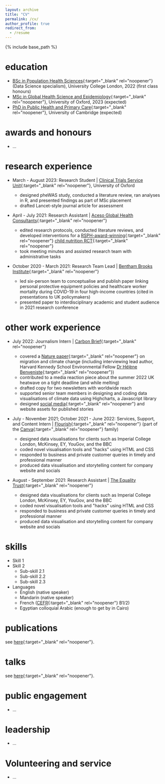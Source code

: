 ```yaml
---
layout: archive
title: "CV"
permalink: /cv/
author_profile: true
redirect_from:
  - /resume
---
```


{% include base_path %}

education
======
* [BSc in Population Health Sciences](https://www.ucl.ac.uk/prospective-students/undergraduate/degrees/population-health-sciences-bsc){:target="_blank" rel="noopener"} (Data Science specialism), University College London, 2022 (first class honours)
* [MSc in Global Health Science and Epidemiology](https://www.ox.ac.uk/admissions/graduate/courses/msc-global-health-science-and-epidemiology){:target="_blank" rel="noopener"}, University of Oxford, 2023 (expected)
* [PhD in Public Health and Primary Care](https://www.postgraduate.study.cam.ac.uk/courses/directory/cvphpdhpc){:target="_blank" rel="noopener"}, University of Cambridge (expected)

awards and honours
======
* ...

research experience
======
* March - August 2023: Research Student | [Clinical Trials Service Unit](https://www.ctsu.ox.ac.uk/){:target="_blank" rel="noopener"}, University of Oxford
  * designed pheWAS study, conducted a literature review, ran analyses in R, and presented findings as part of MSc placement
  * drafted Lancet-style journal article for assessment

* April - July 2021: Research Assistant | [Aceso Global Health Consultants](https://www.acesoghc.com/){:target="_blank" rel="noopener"}
  * edited research protocols, conducted literature reviews, and developed interventions for a [RSPH-award-winning](https://www.arc-nt.nihr.ac.uk/news-and-events/2021/september/community-led-neon-programme-wins-rsph-award/){:target="_blank" rel="noopener"} [child nutrition RCT](https://www.acesoghc.com/neon){:target="_blank" rel="noopener"}
  * took meeting minutes and assisted research team with administrative tasks

* October 2020 - March 2021: Research Team Lead | [Bentham Brooks Institute](https://benthambrooks.wixsite.com/home){:target="_blank" rel="noopener"}
  * led six-person team to conceptualise and publish paper linking personal protective equipment policies and healthcare worker mortality during COVID-19 in four high-income countries (cited in presentations to UK policymakers)
  * presented paper to interdisciplinary academic and student audience in 2021 research conference

other work experience
======
* July 2022: Journalism Intern | [Carbon Brief](https://www.carbonbrief.org/){:target="_blank" rel="noopener"}
  * covered a [Nature paper](https://www.nature.com/articles/s41558-022-01401-w){:target="_blank" rel="noopener"} on migration and climate change (including interviewing lead author, Harvard Kennedy School Environmental Fellow [Dr Hélène Benveniste](https://www.helenebenveniste.com/){:target="_blank" rel="noopener"})
  * contributed to a media reaction piece about the summer 2022 UK heatwave on a tight deadline (and while melting)
  * drafted copy for two newsletters with worldwide reach
  * supported senior team members in designing and coding data visualisations of climate data using Highcharts, a Javascript library
  * designed [social media](https://www.instagram.com/p/CgcTxxkqcr2/?img_index=1){:target="_blank" rel="noopener"} and website assets for published stories
 
* July - November 2021; October 2021 - June 2022: Services, Support, and Content Intern | [Flourish](https://flourish.studio/){:target="_blank" rel="noopener"} (part of the [Canva](https://www.canva.com/){:target="_blank" rel="noopener"} family)
  * designed data visualisations for clients such as Imperial College London, McKinsey, EY, YouGov, and the BBC
  * coded novel visualisation tools and "hacks" using HTML and CSS
  * responded to business and private customer queries in timely and professional manner
  * produced data visualisation and storytelling content for company website and socials
 
* August - September 2021: Research Assistant | [The Equality Trust](https://equalitytrust.org.uk/){:target="_blank" rel="noopener"}
  * designed data visualisations for clients such as Imperial College London, McKinsey, EY, YouGov, and the BBC
  * coded novel visualisation tools and "hacks" using HTML and CSS
  * responded to business and private customer queries in timely and professional manner
  * produced data visualisation and storytelling content for company website and socials

skills
======
* Skill 1
* Skill 2
  * Sub-skill 2.1
  * Sub-skill 2.2
  * Sub-skill 2.3
* Languages
  * English (native speaker)
  * Mandarin (native speaker)
  * French ([CEFR](https://www.coe.int/en/web/common-european-framework-reference-languages/table-1-cefr-3.3-common-reference-levels-global-scale){:target="_blank" rel="noopener"} B1/2)
  * Egyptian colloquial Arabic (enough to get by in Cairo)

publications
======
see [here](https://donatingbetter.github.io/publications/){:target="_blank" rel="noopener"}.
  
talks
======
see [here](https://donatingbetter.github.io/talks/){:target="_blank" rel="noopener"}.
  
public engagement
======
* ...

leadership
======
* ...

Volunteering and service
======
* ...


